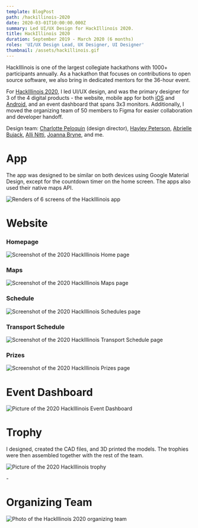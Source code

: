 ```yaml
---
template: BlogPost
path: /hackillinois-2020
date: 2020-03-01T10:00:00.000Z
summary: Led UI/UX Design for HackIllinois 2020.
title: HackIllinois 2020
duration: September 2019 - March 2020 (6 months)
roles: 'UI/UX Design Lead, UX Designer, UI Designer'
thumbnail: /assets/hackillinois.gif
---
```

HackIllinois is one of the largest collegiate hackathons with 1000+ participants annually. As a hackathon that focuses on contributions to open source software, we also bring in dedicated mentors for the 36-hour event. 

For [HackIllinois 2020](https://2020.hackillinois.org/), I led UI/UX design, and was the primary designer for 3 of the 4 digital products - the website, mobile app for both [iOS](https://apps.apple.com/us/app/hackillinois/id1451755268#?platform=iphone) and [Android](https://play.google.com/store/apps/details?id=org.hackillinois.android.release), and an event dashboard that spans 3x3 monitors. Additionally, I moved the organizing team of 50 members to Figma for easier collaboration and developer handoff.

Design team: [Charlotte Peloquin](https://charlottepeloquin.com/) (design director), [Hayley Peterson](https://happygohayley.com/), [Abrielle Bujack](https://abriellebujack.com/), [Alli Nitti](https://anitti.myportfolio.com/), [Joanna Bryne](https://joannabyrne.me/), and me.

# App

The app was designed to be similar on both devices using Google Material Design, except for the countdown timer on the home screen. The apps also used their native maps API.

![Renders of 6 screens of the HackIllinois app](/assets/hackillinois_mobile-renders.jpg)

# Website

### Homepage

![Screenshot of the 2020 HackIllinois Home page](/assets/hackillinois_homepage.png)

### Maps

![Screenshot of the 2020 HackIllinois Maps page](/assets/hackillinois_maps.png)

### Schedule

![Screenshot of the 2020 HackIllinois Schedules page](/assets/hackillinois_schedule.png)

### Transport Schedule

![Screenshot of the 2020 HackIllinois Transport Schedule page](/assets/hackillinois_travel.png)

### Prizes

![Screenshot of the 2020 HackIllinois Prizes page](/assets/hackillinois_prizes.png)

# Event Dashboard

![Picture of the 2020 HackIllinois Event Dashboard](/assets/hackillinois_event-dashboard.jpg)

# Trophy

I designed, created the CAD files, and 3D printed the models. The trophies were then assembled together with the rest of the team.

![Picture of the 2020 HackIllinois trophy](/assets/hackillinois_trophy.jpg)

\-

# Organizing Team

![Photo of the HackIllinois 2020 organizing team](/assets/hackillinois_team.jpg)
